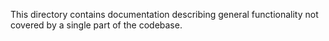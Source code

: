 This directory contains documentation describing general functionality not covered by a single part of the codebase.